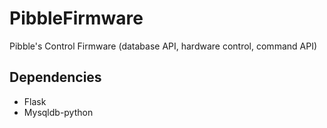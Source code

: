 # PibbleFirmware
Pibble's Control Firmware (database API, hardware control, command API)

## Dependencies
+ Flask
+ Mysqldb-python